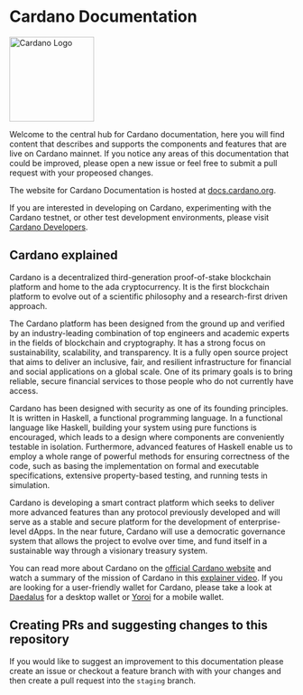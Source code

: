# Cardano Documentation

<p align="left">
  <img width='150px' src="https://ucarecdn.com/6a470caf-060b-4c44-982e-f9bde302ed6e/CardanoRGB_LogoStackBlue.png" alt='Cardano Logo' />
</p>

Welcome to the central hub for Cardano documentation, here you will find content
that describes and supports the components and features that are live on Cardano
mainnet. If you notice any areas of this documentation that could be improved,
please open a new issue or feel free to submit a pull request with your
propeosed changes.

The website for Cardano Documentation is hosted at
[docs.cardano.org](https://docs.cardano.org).

If you are interested in developing on Cardano, experimenting with the Cardano
testnet, or other test development environments, please visit
[Cardano Developers](https://developers.cardano.org/).

## Cardano explained

Cardano is a decentralized third-generation proof-of-stake blockchain platform
and home to the ada cryptocurrency. It is the first blockchain platform to
evolve out of a scientific philosophy and a research-first driven approach.

The Cardano platform has been designed from the ground up and verified by an
industry-leading combination of top engineers and academic experts in the fields
of blockchain and cryptography. It has a strong focus on sustainability,
scalability, and transparency. It is a fully open source project that aims to
deliver an inclusive, fair, and resilient infrastructure for financial and
social applications on a global scale. One of its primary goals is to bring
reliable, secure financial services to those people who do not currently have
access.

Cardano has been designed with security as one of its founding principles. It is
written in Haskell, a functional programming language. In a functional language
like Haskell, building your system using pure functions is encouraged, which
leads to a design where components are conveniently testable in isolation.
Furthermore, advanced features of Haskell enable us to employ a whole range of
powerful methods for ensuring correctness of the code, such as basing the
implementation on formal and executable specifications, extensive property-based
testing, and running tests in simulation.

Cardano is developing a smart contract platform which seeks to deliver more
advanced features than any protocol previously developed and will serve as a
stable and secure platform for the development of enterprise-level dApps. In the
near future, Cardano will use a democratic governance system that allows the
project to evolve over time, and fund itself in a sustainable way through a
visionary treasury system.

You can read more about Cardano on the
[official Cardano website](http://cardano.org/) and watch a summary of the
mission of Cardano in this
[explainer video](https://www.youtube.com/watch?v=l_Nv0-PVrnM). If you are
looking for a user-friendly wallet for Cardano, please take a look at
[Daedalus](https://daedaluswallet.io) for a desktop wallet or
[Yoroi](https://yoroi-wallet.com) for a mobile wallet.

## Creating PRs and suggesting changes to this repository

If you would like to suggest an improvement to this documentation please create
an issue or checkout a feature branch with with your changes and then create a
pull request into the `staging` branch.
